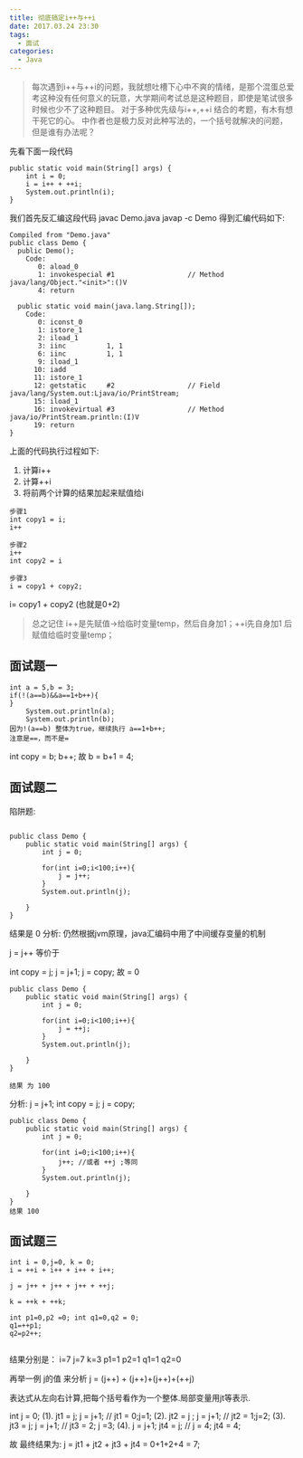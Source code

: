 ```yaml
---
title: 彻底搞定i++与++i
date: 2017.03.24 23:30
tags: 
  - 面试
categories:
  - Java
---
```


> 每次遇到i++与++i的问题，我就想吐槽下心中不爽的情绪，是那个混蛋总爱考这种没有任何意义的玩意，大学期间考试总是这种题目，即使是笔试很多时候也少不了这种题目。
对于多种优先级与i++,++i 结合的考题，有木有想干死它的心。
<c primer plus>中作者也是极力反对此种写法的，一个括号就解决的问题，但是谁有办法呢？


先看下面一段代码

```
public static void main(String[] args) {
    int i = 0;
    i = i++ + ++i;
    System.out.println(i);
}
```

我们首先反汇编这段代码
javac Demo.java
javap -c Demo 
得到汇编代码如下:

```
Compiled from "Demo.java"
public class Demo {
  public Demo();
    Code:
       0: aload_0       
       1: invokespecial #1                  // Method java/lang/Object."<init>":()V
       4: return        

  public static void main(java.lang.String[]);
    Code:
       0: iconst_0      
       1: istore_1      
       2: iload_1       
       3: iinc          1, 1
       6: iinc          1, 1
       9: iload_1       
      10: iadd          
      11: istore_1      
      12: getstatic     #2                  // Field java/lang/System.out:Ljava/io/PrintStream;
      15: iload_1       
      16: invokevirtual #3                  // Method java/io/PrintStream.println:(I)V
      19: return        
}

```




上面的代码执行过程如下:
1. 计算i++
2. 计算++i
3. 将前两个计算的结果加起来赋值给i

```
步骤1
int copy1 = i;
i++

步骤2
i++
int copy2 = i

步骤3
i = copy1 + copy2;
```

i= copy1 + copy2 (也就是0+2)



>总之记住 i++是先赋值->给临时变量temp，然后自身加1；++i先自身加1 后赋值给临时变量temp；


## 面试题一
```
int a = 5,b = 3;
if(!(a==b)&&a==1+b++){
}
    System.out.println(a);
    System.out.println(b);
因为!(a==b) 整体为true，继续执行 a==1+b++;
注意是==，而不是=

```
int copy = b;
b++;
故  b = b+1 = 4;


## 面试题二
陷阱题:
```

public class Demo {
	public static void main(String[] args) {
		int j = 0;
	
		for(int i=0;i<100;i++){
			j = j++;
		}
		System.out.println(j);
		
	}
}

```
结果是 0
分析:
仍然根据jvm原理，java汇编码中用了中间缓存变量的机制

j = j++ 等价于 

int copy = j;  j = j+1;
j = copy; 故 = 0


```
public class Demo {
	public static void main(String[] args) {
		int j = 0;
	
		for(int i=0;i<100;i++){
			j = ++j;
		}
		System.out.println(j);
		
	}
}

结果 为 100
```
分析:
j = j+1; int copy = j;
j = copy;



```
public class Demo {
	public static void main(String[] args) {
		int j = 0;
	
		for(int i=0;i<100;i++){
			j++; //或者 ++j ;等同
		}
		System.out.println(j);
		
	}
}
结果 100
```

## 面试题三
```
int i = 0,j=0, k = 0;
i = ++i + i++ + i++ + i++;

j = j++ + j++ + j++ + ++j;

k = ++k + ++k;

int p1=0,p2 =0; int q1=0,q2 = 0;
q1=++p1;
q2=p2++;


```
结果分别是：
i=7
j=7
k=3
p1=1
p2=1
q1=1
q2=0

再举一例 j的值 来分析
j = (j++) + (j++)+(j++)+(++j)

表达式从左向右计算,把每个括号看作为一个整体.局部变量用jt等表示.

int j = 0;
(1). jt1 = j; j = j+1;  // jt1 = 0;j=1;
(2). jt2 = j ; j = j+1; // jt2 = 1;j=2; 
(3). jt3 = j; j = j+1; // jt3 = 2; j =3;
(4). j = j+1; jt4 = j; // j = 4; jt4 = 4;

故 最终结果为:
j = jt1 + jt2 + jt3 + jt4 = 0+1+2+4 = 7;
